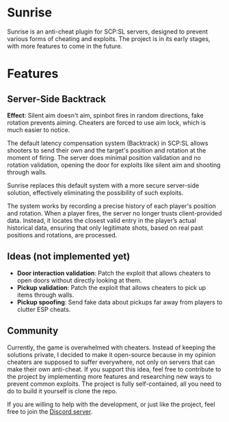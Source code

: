 # Sunrise

Sunrise is an anti-cheat plugin for SCP:SL servers, designed to prevent various forms of cheating and exploits.
The project is in its early stages, with more features to come in the future.

# Features

## Server-Side Backtrack

**Effect**: Silent aim doesn't aim, spinbot fires in random directions, fake rotation prevents aiming.
Cheaters are forced to use aim lock, which is much easier to notice.

The default latency compensation system (Backtrack) in SCP:SL allows shooters to send their own and the target's position and rotation at the moment of firing.
The server does minimal position validation and no rotation validation, opening the door for exploits like silent aim and shooting through walls.

Sunrise replaces this default system with a more secure server-side solution, effectively eliminating the possibility of such exploits.

The system works by recording a precise history of each player's position and rotation. When a player fires,
the server no longer trusts client-provided data. Instead, it locates the closest valid entry in the player’s actual historical data,
ensuring that only legitimate shots, based on real past positions and rotations, are processed.

## Ideas (not implemented yet)

- **Door interaction validation**: Patch the exploit that allows cheaters to open doors without directly looking at them.
- **Pickup validation**: Patch the exploit that allows cheaters to pick up items through walls.
- **Pickup spoofing**: Send fake data about pickups far away from players to clutter ESP cheats.

## Community

Currently, the game is overwhelmed with cheaters. Instead of keeping the solutions private, I decided to make it open-source because in my opinion
cheaters are supposed to suffer everywhere, not only on servers that can make their own anti-cheat. If you support this idea,
feel free to contribute to the project by implementing more features and researching new ways to prevent common exploits.
The project is fully self-contained, all you need to do to build it yourself is clone the repo.

If you are willing to help with the development, or just like the project, feel free to join the [Discord server](https://discord.gg/9nAaRVNCq3).